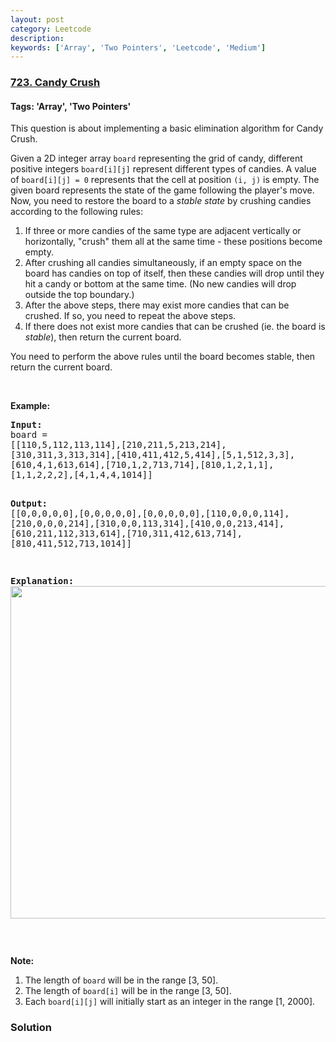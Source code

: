 ```yaml
---
layout: post
category: Leetcode
description: 
keywords: ['Array', 'Two Pointers', 'Leetcode', 'Medium']
---
```

### [723. Candy Crush](https://leetcode.com/problems/candy-crush)

#### Tags: 'Array', 'Two Pointers'

<div class="content__u3I1 question-content__JfgR"><div><p>This question is about implementing a basic elimination algorithm for Candy Crush.</p>
<p>Given a 2D integer array <code>board</code> representing the grid of candy, different positive integers <code>board[i][j]</code> represent different types of candies. A value of <code>board[i][j] = 0</code> represents that the cell at position <code>(i, j)</code> is empty. The given board represents the state of the game following the player's move. Now, you need to restore the board to a <i>stable state</i> by crushing candies according to the following rules:</p>
<ol>
<li>If three or more candies of the same type are adjacent vertically or horizontally, "crush" them all at the same time - these positions become empty.</li>
<li>After crushing all candies simultaneously, if an empty space on the board has candies on top of itself, then these candies will drop until they hit a candy or bottom at the same time. (No new candies will drop outside the top boundary.)</li>
<li>After the above steps, there may exist more candies that can be crushed. If so, you need to repeat the above steps.</li>
<li>If there does not exist more candies that can be crushed (ie. the board is <i>stable</i>), then return the current board.</li>
</ol>
<p>You need to perform the above rules until the board becomes stable, then return the current board.</p>
<p> </p>
<p><b>Example:</b></p>
<pre style="white-space: pre-line"><b>Input:</b>
board = 
[[110,5,112,113,114],[210,211,5,213,214],[310,311,3,313,314],[410,411,412,5,414],[5,1,512,3,3],[610,4,1,613,614],[710,1,2,713,714],[810,1,2,1,1],[1,1,2,2,2],[4,1,4,4,1014]]

<b>Output:</b>
[[0,0,0,0,0],[0,0,0,0,0],[0,0,0,0,0],[110,0,0,0,114],[210,0,0,0,214],[310,0,0,113,314],[410,0,0,213,414],[610,211,112,313,614],[710,311,412,613,714],[810,411,512,713,1014]]

<b>Explanation:</b> 
<img src="https://assets.leetcode.com/uploads/2018/10/12/candy_crush_example_2.png" style="width: 777px; height: 532px;"/>
</pre>
<p> </p>
<p><b>Note:</b></p>
<ol>
<li>The length of <code>board</code> will be in the range [3, 50].</li>
<li>The length of <code>board[i]</code> will be in the range [3, 50].</li>
<li>Each <code>board[i][j]</code> will initially start as an integer in the range [1, 2000].</li>
</ol>
</div></div>

### Solution
